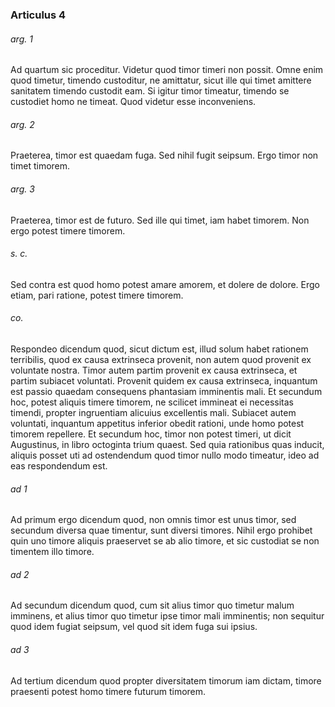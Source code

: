 ### Articulus 4

###### arg. 1
Ad quartum sic proceditur. Videtur quod timor timeri non possit. Omne enim quod timetur, timendo custoditur, ne amittatur, sicut ille qui timet amittere sanitatem timendo custodit eam. Si igitur timor timeatur, timendo se custodiet homo ne timeat. Quod videtur esse inconveniens.

###### arg. 2
Praeterea, timor est quaedam fuga. Sed nihil fugit seipsum. Ergo timor non timet timorem.

###### arg. 3
Praeterea, timor est de futuro. Sed ille qui timet, iam habet timorem. Non ergo potest timere timorem.

###### s. c.
Sed contra est quod homo potest amare amorem, et dolere de dolore. Ergo etiam, pari ratione, potest timere timorem.

###### co.
Respondeo dicendum quod, sicut dictum est, illud solum habet rationem terribilis, quod ex causa extrinseca provenit, non autem quod provenit ex voluntate nostra. Timor autem partim provenit ex causa extrinseca, et partim subiacet voluntati. Provenit quidem ex causa extrinseca, inquantum est passio quaedam consequens phantasiam imminentis mali. Et secundum hoc, potest aliquis timere timorem, ne scilicet immineat ei necessitas timendi, propter ingruentiam alicuius excellentis mali. Subiacet autem voluntati, inquantum appetitus inferior obedit rationi, unde homo potest timorem repellere. Et secundum hoc, timor non potest timeri, ut dicit Augustinus, in libro octoginta trium quaest. Sed quia rationibus quas inducit, aliquis posset uti ad ostendendum quod timor nullo modo timeatur, ideo ad eas respondendum est.

###### ad 1
Ad primum ergo dicendum quod, non omnis timor est unus timor, sed secundum diversa quae timentur, sunt diversi timores. Nihil ergo prohibet quin uno timore aliquis praeservet se ab alio timore, et sic custodiat se non timentem illo timore.

###### ad 2
Ad secundum dicendum quod, cum sit alius timor quo timetur malum imminens, et alius timor quo timetur ipse timor mali imminentis; non sequitur quod idem fugiat seipsum, vel quod sit idem fuga sui ipsius.

###### ad 3
Ad tertium dicendum quod propter diversitatem timorum iam dictam, timore praesenti potest homo timere futurum timorem.

